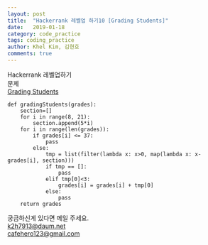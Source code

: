 ```yaml
---
layout: post
title:  "Hackerrank 레벨업 하기10 [Grading Students]"
date:   2019-01-18
category: code_practice
tags: coding_practice
author: Khel Kim, 김현호
comments: true
---
```


Hackerrank 레벨업하기  
문제  
[Grading Students](https://www.hackerrank.com/challenges/grading/problem)

~~~
def gradingStudents(grades):
    section=[]
    for i in range(8, 21):
        section.append(5*i)
    for i in range(len(grades)):
        if grades[i] <= 37:
            pass
        else:
            tmp = list(filter(lambda x: x>0, map(lambda x: x-grades[i], section)))
            if tmp == []:
                pass
            elif tmp[0]<3:
                grades[i] = grades[i] + tmp[0]
            else:
                pass
    return grades
~~~

궁금하신게 있다면 메일 주세요.   
k2h7913@daum.net  
cafehero123@gmail.com

